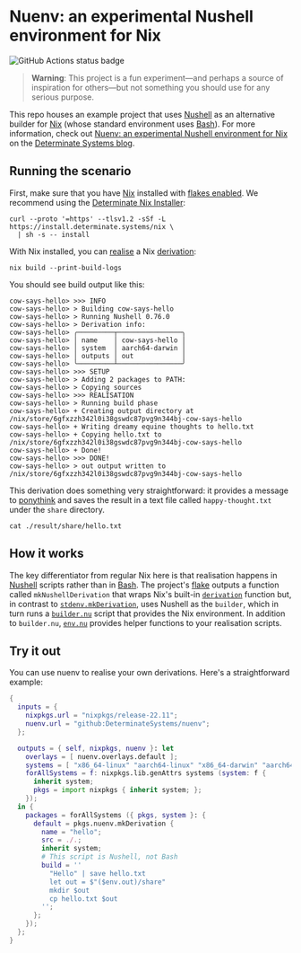 # Nuenv: an experimental Nushell environment for Nix

![GitHub Actions status badge](https://github.com/DeterminateSystems/nuenv/actions/workflows/ci.yml/badge.svg?branch=main)

> **Warning**: This project is a fun experiment&mdash;and perhaps a source of inspiration for
> others&mdash;but not something you should use for any serious purpose.

This repo houses an example project that uses [Nushell] as an alternative builder for [Nix] (whose standard environment uses [Bash]).
For more information, check out [Nuenv: an experimental Nushell environment for Nix][post] on the [Determinate Systems blog][blog].

## Running the scenario

First, make sure that you have [Nix] installed with [flakes enabled][flake]. We recommend using the [Determinate Nix Installer][dni]:

```shell
curl --proto '=https' --tlsv1.2 -sSf -L https://install.determinate.systems/nix \
  | sh -s -- install
```

With Nix installed, you can [realise] a Nix [derivation]:

```shell
nix build --print-build-logs
```

You should see build output like this:

```shell
cow-says-hello> >>> INFO
cow-says-hello> > Building cow-says-hello
cow-says-hello> > Running Nushell 0.76.0
cow-says-hello> > Derivation info:
cow-says-hello> ╭─────────┬────────────────╮
cow-says-hello> │ name    │ cow-says-hello │
cow-says-hello> │ system  │ aarch64-darwin │
cow-says-hello> │ outputs │ out            │
cow-says-hello> ╰─────────┴────────────────╯
cow-says-hello> >>> SETUP
cow-says-hello> > Adding 2 packages to PATH:
cow-says-hello> > Copying sources
cow-says-hello> >>> REALISATION
cow-says-hello> > Running build phase
cow-says-hello> + Creating output directory at /nix/store/6gfxzzh342l0i38gswdc87pvg9n344bj-cow-says-hello
cow-says-hello> + Writing dreamy equine thoughts to hello.txt
cow-says-hello> + Copying hello.txt to /nix/store/6gfxzzh342l0i38gswdc87pvg9n344bj-cow-says-hello
cow-says-hello> + Done!
cow-says-hello> >>> DONE!
cow-says-hello> > out output written to /nix/store/6gfxzzh342l0i38gswdc87pvg9n344bj-cow-says-hello
```

This derivation does something very straightforward: it provides a message to [ponythink] and saves the result in a text file called `happy-thought.txt` under the `share` directory.

```shell
cat ./result/share/hello.txt
```

## How it works

The key differentiator from regular Nix here is that realisation happens in [Nushell] scripts rather than in [Bash]. The project's [flake] outputs a function called `mkNushellDerivation` that wraps Nix's built-in [`derivation`][derivation] function but, in contrast to [`stdenv.mkDerivation`][stdenv], uses Nushell as the `builder`, which in turn runs a [`builder.nu`](./builder.nu) script that provides the Nix environment. In addition to `builder.nu`, [`env.nu`](./env.nu) provides helper functions to your realisation scripts.

## Try it out

You can use nuenv to realise your own derivations. Here's a straightforward example:

```nix
{
  inputs = {
    nixpkgs.url = "nixpkgs/release-22.11";
    nuenv.url = "github:DeterminateSystems/nuenv";
  };

  outputs = { self, nixpkgs, nuenv }: let
    overlays = [ nuenv.overlays.default ];
    systems = [ "x86_64-linux" "aarch64-linux" "x86_64-darwin" "aarch64-darwin" ];
    forAllSystems = f: nixpkgs.lib.genAttrs systems (system: f {
      inherit system;
      pkgs = import nixpkgs { inherit system; };
    });
  in {
    packages = forAllSystems ({ pkgs, system }: {
      default = pkgs.nuenv.mkDerivation {
        name = "hello";
        src = ./.;
        inherit system;
        # This script is Nushell, not Bash
        build = ''
          "Hello" | save hello.txt
          let out = $"($env.out)/share"
          mkdir $out
          cp hello.txt $out
        '';
      };
    });
  };
}
```

[bash]: https://gnu.org/software/bash
[blog]: https://determinate.systems/posts
[derivation]: https://zero-to-nix.com/concepts/derivations
[flake]: https://zero-to-nix.com/concepts/flakes
[dni]: https://github.com/DeterminateSystems/nix-installer
[nix]: https://nixos.org
[nushell]: https://nushell.sh
[ponythink]: https://github.com/erkin/ponysay
[post]: https://determinate.systems/posts/nuenv
[realise]: https://zero-to-nix.com/concepts/realisation
[stdenv]: https://ryantm.github.io/nixpkgs/stdenv/stdenv
